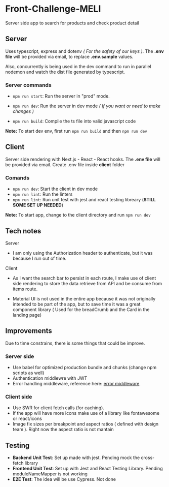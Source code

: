 # Front-Challenge-MELI
Server side app to search for products and check product detail

## Server

Uses typescript, express and dotenv *( For the safety of our keys )*. The **.env file** will be provided via email, to replace **.env.sample** values.

Also, concurrently is being used in the dev command to run in parallel nodemon and watch the dist file generated by typescript.


### Server commands

- `npm run start`: Run the server in "prod" mode.

- `npm run dev`: Run the server in dev mode *( If you want or need to make changes )*

- `npm run build`: Compile the ts file into valid javascript code

**Note:** To start dev env, first run `npm run build` and then `npm run dev`

## Client

Server side rendering with Next.js - React - React hooks.
The **.env file** will be provided via email. Create .env file inside **client** folder

### Comands 

- `npm run dev`: Start the client in dev mode 
- `npm run lint`: Run the linters 
- `npm run lint`: Run unit test with jest and react testing libreary (**STILL SOME SET UP NEEDED**)

**Note:** To start app, change to the client directory and run `npm run dev`

## Tech notes

Server
- I am only using the Authorization header to authenticate, but it was because I run out of time.

Client

- As I want the search bar to persist in each route, I make use of client side rendering to store the data retrieve from API and be consume from items route.

- Material UI is not used in the entire app because it was not originally intended to be part of the app, but to save time it was a great component library ( Used for the breadCrumb and the Card in the landing page)

## Improvements

Due to time constrains, there is some things that could be improve.

### Server side 
- Use babel for optimized production bundle and chunks (change npm scripts as well)
- Authentication middlewre with JWT
- Error handling middleware, reference here: [error middleware](https://dev.to/qbentil/how-to-write-custom-error-handler-middleware-in-expressjs-using-javascript-29j1)


### Client side 
- Use SWR for client fetch calls (for caching).
- If the app will have more icons make use of a library like fontawesome or react/icons
- Image fix sizes per breakpoint and aspect ratios ( defined with design team ). Right now the aspect ratio is not mantain

## Testing

- **Backend Unit Test**: Set up made with jest. Pending mock the cross-fetch library
- **Frontend Unit Test**: Set up with Jest and React Testing Library. Pending moduleNameMapper is not working
- **E2E Test**: The idea will be use Cypress. Not done